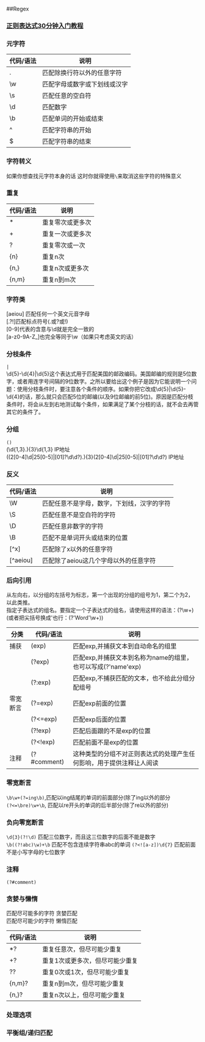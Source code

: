 ##Regex

### [正则表达式30分钟入门教程](http://deerchao.net/tutorials/regex/regex.htm)

### 元字符        

|代码/语法	|说明
|---|---
|.  |匹配除换行符以外的任意字符
|\w	|匹配字母或数字或下划线或汉字
|\s	|匹配任意的空白符
|\d	|匹配数字
|\b	|匹配单词的开始或结束
|^	|匹配字符串的开始
|$  |匹配字符串的结束

### 字符转义  
如果你想查找元字符本身的话 这时你就得使用`\`来取消这些字符的特殊意义

### 重复

|代码/语法	|说明
|---|---
|*	|重复零次或更多次
|+	|重复一次或更多次
|?	|重复零次或一次
|{n}	|重复n次
|{n,}	|重复n次或更多次
|{n,m}	|重复n到m次

### 字符类  
[aeiou] 匹配任何一个英文元音字母  
[.?!]匹配标点符号(.或?或!)  
[0-9]代表的含意与\d就是完全一致的  
[a-z0-9A-Z_]也完全等同于\w（如果只考虑英文的话）

### 分枝条件  
`|`  
\d{5}-\d{4}|\d{5}这个表达式用于匹配美国的邮政编码。美国邮编的规则是5位数字，或者用连字号间隔的9位数字。之所以要给出这个例子是因为它能说明一个问题：使用分枝条件时，要注意各个条件的顺序。如果你把它改成\d{5}|\d{5}-\d{4}的话，那么就只会匹配5位的邮编(以及9位邮编的前5位)。原因是匹配分枝条件时，将会从左到右地测试每个条件，如果满足了某个分枝的话，就不会去再管其它的条件了。  

### 分组  
`()`  
(\d{1,3}\.){3}\d{1,3} IP地址  
((2[0-4]\d|25[0-5]|[01]?\d\d?)\.){3}(2[0-4]\d|25[0-5]|[01]?\d\d?)  IP地址

### 反义  

|代码/语法	|说明
|---|---
|\W	|匹配任意不是字母，数字，下划线，汉字的字符
|\S	|匹配任意不是空白符的字符
|\D	|匹配任意非数字的字符
|\B	|匹配不是单词开头或结束的位置
|[^x]	|匹配除了x以外的任意字符
|[^aeiou]	|匹配除了aeiou这几个字母以外的任意字符

### 后向引用  
从左向右，以分组的左括号为标志，第一个出现的分组的组号为1，第二个为2，以此类推。  
指定子表达式的组名。要指定一个子表达式的组名，请使用这样的语法：(?<Word>\w+)(或者把尖括号换成'也行：(?'Word'\w+))

|分类	|代码/语法	|说明
|---- |----------- |----
|捕获	 |(exp)	|匹配exp,并捕获文本到自动命名的组里
||(?<name>exp)	|匹配exp,并捕获文本到名称为name的组里，也可以写成(?'name'exp)
||(?:exp)	|匹配exp,不捕获匹配的文本，也不给此分组分配组号
|零宽断言	|(?=exp)|匹配exp前面的位置
||(?<=exp)|匹配exp后面的位置
||(?!exp)	|匹配后面跟的不是exp的位置
||(?<!exp)|匹配前面不是exp的位置
|注释	|(?#comment)|这种类型的分组不对正则表达式的处理产生任何影响，用于提供注释让人阅读

### 零宽断言  
`\b\w+(?=ing\b)`,匹配以ing结尾的单词的前面部分(除了ing以外的部分  
`(?<=\bre)\w+\b`, 匹配以re开头的单词的后半部分(除了re以外的部分)

### 负向零宽断言  
`\d{3}(?!\d)` 匹配三位数字，而且这三位数字的后面不能是数字
`\b((?!abc)\w)+\b` 匹配不包含连续字符串abc的单词
`(?<![a-z])\d{7}` 匹配前面不是小写字母的七位数字

### 注释  
`(?#comment)`

### 贪婪与懒惰  
匹配尽可能多的字符 贪婪匹配  
匹配尽可能少的字符 懒惰匹配

|代码/语法 |	说明
|------- |-----
|*?	|重复任意次，但尽可能少重复
|+?	|重复1次或更多次，但尽可能少重复
|??	|重复0次或1次，但尽可能少重复
|{n,m}?	|重复n到m次，但尽可能少重复
|{n,}?	|重复n次以上，但尽可能少重复

### 处理选项

### 平衡组/递归匹配
